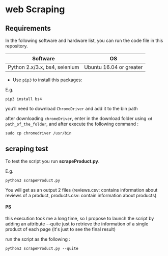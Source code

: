 # web Scraping

## Requirements

In the following software and hardware list, you can run the code file in this repository.

| Software  | OS  |
| ------------------------------------ | ----------------------------------- |
| Python 2.x/3.x, bs4, selenium | Ubuntu 16.04 or greater |

* Use `pip3` to install this packages:

E.g.

```
pip3 install bs4
```
you’ll need to download `ChromeDriver` and add it to the bin path 

after downloading `chromeDriver`, enter in the download folder using `cd  path_of_the_folder`, and after execute the following command :  
```
sudo cp chromedriver /usr/bin
```

## scraping test 

To test the script you run **scrapeProduct.py**.

E.g.

```
python3 scrapeProduct.py
```

You will get as an output 2 files (reviews.csv: contains information about reviews of a product, products.csv: contain information about products)

#### PS 

this execution took me a long time, so I propose to launch the script by adding an attribute --quite just to retrieve the information of a single product of each page (it's just to see the final result)

run the script as the following : 
```
python3 scrapeProduct.py --quite
```
